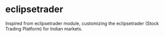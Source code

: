 # eclipsetrader
Inspired from eclipsetrader module, customizing the eclipsetrader (Stock Trading Platform) for Indian markets.
